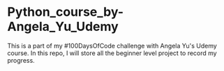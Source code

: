 # Python_course_by-Angela_Yu_Udemy
This is a part of my #100DaysOfCode challenge with Angela Yu's Udemy course. In this repo, I will store all the beginner level project to record my progress.
